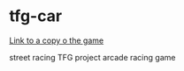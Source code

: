 # tfg-car

[Link to a copy o the game](https://drive.google.com/drive/u/1/folders/1GA5j9j6XDrhYfcqNl-UiAFqENvs8iIf6)

street racing
TFG project
arcade racing game

